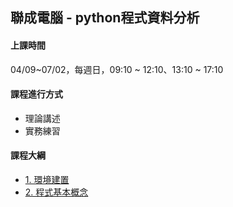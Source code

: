 ## 聯成電腦 - python程式資料分析

#### 上課時間

04/09~07/02，每週日，09:10 ~ 12:10、13:10 ~ 17:10

#### 課程進行方式

- 理論講述
- 實務練習

#### 課程大綱
- [1. 環境建置](http://mirdex.github.io/PythonBasic/1.%20environment.slides.html)
- [2. 程式基本概念](http://mirdex.github.io/PythonBasic/2.%20basic%20concept.slides.html)
